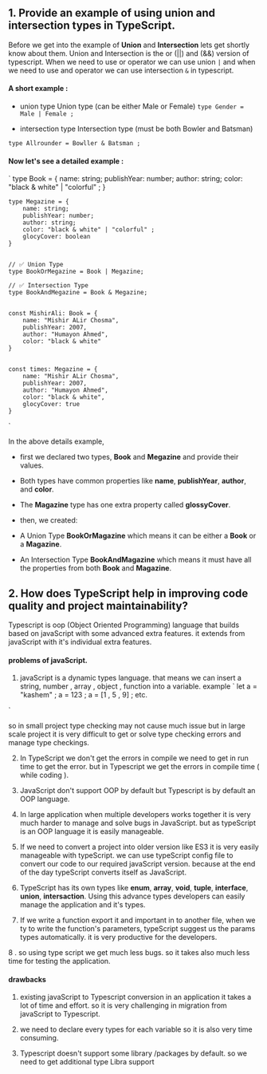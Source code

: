 
## 1. Provide an example of using union and intersection types in TypeScript.

Before we get into the example of **Union** and **Intersection** lets get shortly know about them. Union and Intersection is the or (||) and (&&) version of typescript. When we need to use or operator we can use union `|` and when we need to use and operator we can use intersection `&` in typescript.


#### A short example : 

*  union type 
Union type (can be either Male or Female)
` type Gender = Male | Female ; `

*  intersection type
Intersection type (must be both Bowler and Batsman)

`type Allrounder = Bowller & Batsman ;`


#### Now let's see a detailed example : 

` 
type Book = {
        name: string;
        publishYear: number;
        author: string;
        color: "black & white" | "colorful" ;
    }

    type Megazine = {
        name: string;
        publishYear: number;
        author: string;
        color: "black & white" | "colorful" ;
        glocyCover: boolean
    }


    // ✅ Union Type
    type BookOrMegazine = Book | Megazine;

    // ✅ Intersection Type
    type BookAndMegazine = Book & Megazine;


    const MishirAli: Book = {
        name: "Mishir ALir Chosma",
        publishYear: 2007,
        author: "Humayon Ahmed",
        color: "black & white"
    }


    const times: Megazine = {
        name: "Mishir ALir Chosma",
        publishYear: 2007,
        author: "Humayon Ahmed",
        color: "black & white",
        glocyCover: true
    }

`

In the above details example,
*  first we declared two types, **Book** and **Megazine** and provide their values.

* Both types have common properties like **name**, **publishYear**, **author**, and **color**.

* The **Magazine** type has one extra property called **glossyCover**.

-  then, we created:

 - A Union Type **BookOrMagazine** which means it can be either a **Book** or a **Magazine**.

 - An Intersection Type **BookAndMagazine** which means it must have all the properties from both **Book** and **Magazine**.






## 2. How does TypeScript help in improving code quality and project maintainability?


Typescript is oop (Object Oriented Programming) language that builds based on javaScript with some advanced extra features. it extends from javaScript with it's individual extra features. 

#### problems of javaScript.
1. javaScript is a dynamic types language. that means we can insert a string, number , array , object , function into a variable. 
example 
`
let a = "kashem" ;
a = 123 ;
a = [1 , 5 , 9] ;
etc.

`

so in small project type checking may not cause much issue but in large scale project it is very difficult to get or solve type checking errors and manage type checkings. 

2. In TypeScript we don't get the errors in compile we need to get in run time to get the error. but in Typescript we get the errors in compile time ( while coding ). 

3. JavaScript don't support OOP by default but Typescript is by default an OOP language.

4. In large application when multiple developers works together it is very much harder to manage and solve bugs in JavaScript. 
but as typeScript is an OOP language it is easily manageable. 

5. If we need to convert a project into older version like ES3 it is very easily manageable with typeScript. we can use typeScript config file to convert our code to our required javaScript version. because at the end of the day typeScript converts itself as JavaScript. 


6. TypeScript has its own types like **enum**, **array**,  **void**, **tuple**, **interface**, **union**, **intersaction**. Using this advance types developers can easily manage the application and it's types. 

7. If we write a function export it and important in to another file, when we ty to write the function's parameters, typeScript suggest us the params types automatically. it is very productive for the developers. 


8 . so using type script we get much less bugs. so it takes also much less time for testing the application. 


#### drawbacks 

1. existing javaScript to  Typescript conversion in an application it takes a lot of time and effort. so it is very challenging in migration from javaScript to Typescript.

2. we need to declare every types for each variable so it is also very time consuming.

3. Typescript doesn't support some library /packages by default. so we need to get  additional type Libra support